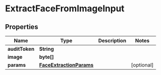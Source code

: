 
# ExtractFaceFromImageInput

## Properties
Name | Type | Description | Notes
------------ | ------------- | ------------- | -------------
**auditToken** | **String** |  | 
**image** | **byte[]** |  | 
**params** | [**FaceExtractionParams**](FaceExtractionParams.md) |  |  [optional]



